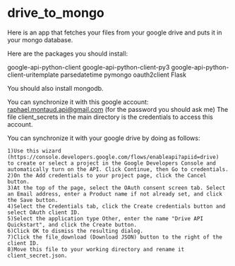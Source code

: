 # drive_to_mongo
Here is an app that fetches your files from your google drive and puts it in your mongo database.

Here are the packages you should install:

google-api-python-client
google-api-python-client-py3
google-api-python-client-uritemplate
parsedatetime
pymongo
oauth2client
Flask

You should also install mongodb.


You can synchronize it with this google account: raphael.montaud.api@gmail.com
(for the password you should ask me)
The file client_secrets in the main directory is the credentials to access this account.



You can synchronize it with your google drive by doing as follows:

    1)Use this wizard (https://console.developers.google.com/flows/enableapi?apiid=drive)
    to create or select a project in the Google Developers Console and automatically turn on the API. Click Continue, then Go to credentials.
    2)On the Add credentials to your project page, click the Cancel button.
    3)At the top of the page, select the OAuth consent screen tab. Select an Email address, enter a Product name if not already set, and click the Save button.
    4)Select the Credentials tab, click the Create credentials button and select OAuth client ID.
    5)Select the application type Other, enter the name "Drive API Quickstart", and click the Create button.
    6)Click OK to dismiss the resulting dialog.
    7)Click the file_download (Download JSON) button to the right of the client ID.
    8)Move this file to your working directory and rename it client_secret.json.




